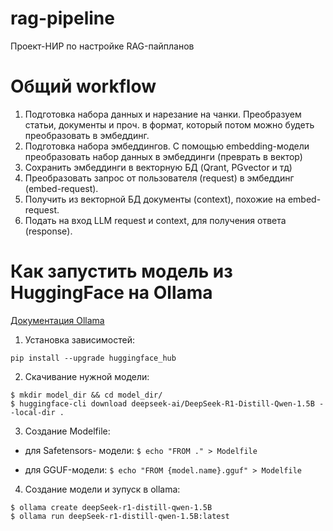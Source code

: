 # rag-pipeline
Проект-НИР по настройке RAG-пайпланов

# Общий workflow

1. Подготовка набора данных и нарезание на чанки. Преобразуем статьи, документы и проч. в формат, который потом можно будеть преобразовать в эмбеддинг.
2. Подготовка набора эмбеддингов. С помощью embedding-модели преобразовать набор данных в эмбеддинги (преврать в вектор)
3. Сохранить эмбеддинги в векторную БД (Qrant, PGvector и тд)
4. Преобразовать запрос от пользователя (request) в эмбеддинг (embed-request).
5. Получить из векторной БД документы (context), похожие на embed-request.
6. Подать на вход LLM request и context, для получения ответа (response).

# Как запустить модель из HuggingFace на Ollama

[Документация Ollama](https://github.com/ollama/ollama/blob/main/docs/import.md)

1) Установка зависимостей: 

```
pip install --upgrade huggingface_hub
```

2. Скачивание нужной модели:

```
$ mkdir model_dir && cd model_dir/
$ huggingface-cli download deepseek-ai/DeepSeek-R1-Distill-Qwen-1.5B --local-dir .
```

3. Создание Modelfile:

* для Safetensors- модели: `$ echo "FROM ." > Modelfile`

* для GGUF-модели: `$ echo "FROM {model.name}.gguf" > Modelfile`

4. Создание модели и зупуск в ollama:

```
$ ollama create deepSeek-r1-distill-qwen-1.5B
$ ollama run deepSeek-r1-distill-qwen-1.5B:latest
```

